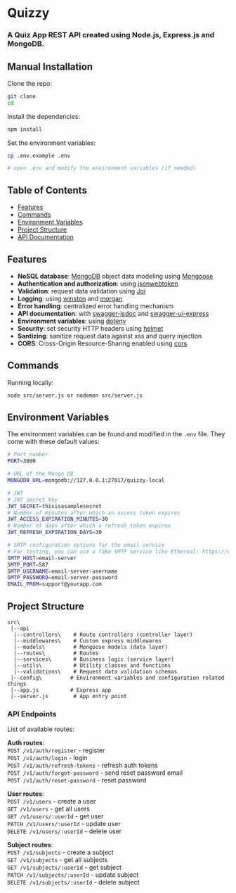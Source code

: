 # Quizzy
### A Quiz App REST API created using Node.js, Express.js and MongoDB.

## Manual Installation

Clone the repo:

```bash
git clone 
cd 
```

Install the dependencies:
```bash
npm install
```

Set the environment variables:
```bash
cp .env.example .env

# open .env and modify the environment variables (if needed)
```

## Table of Contents

- [Features](#features)
- [Commands](#commands)
- [Environment Variables](#environment-variables)
- [Project Structure](#project-structure)
- [API Documentation](#api-documentation)

## Features
- **NoSQL database**: [MongoDB](https://www.mongodb.com) object data modeling using [Mongoose](https://mongoosejs.com)
- **Authentication and authorization**: using [jsonwebtoken](https://github.com/auth0/node-jsonwebtoken#readme)
- **Validation**: request data validation using [Joi](https://github.com/hapijs/joi)
- **Logging**: using [winston](https://github.com/winstonjs/winston) and [morgan](https://github.com/expressjs/morgan)
- **Error handling**: centralized error handling mechanism
- **API documentation**: with [swagger-jsdoc](https://github.com/Surnet/swagger-jsdoc) and [swagger-ui-express](https://github.com/scottie1984/swagger-ui-express)
- **Environment variables**: using [dotenv](https://github.com/motdotla/dotenv)
- **Security**: set security HTTP headers using [helmet](https://helmetjs.github.io)
- **Santizing**: sanitize request data against xss and query injection
- **CORS**: Cross-Origin Resource-Sharing enabled using [cors](https://github.com/expressjs/cors)

## Commands

Running locally:

```bash
node src/server.js or nodemon src/server.js
```

## Environment Variables

The environment variables can be found and modified in the `.env` file. They come with these default values:

```bash
# Port number
PORT=3000

# URL of the Mongo DB
MONGODB_URL=mongodb://127.0.0.1:27017/quizzy-local

# JWT
# JWT secret key
JWT_SECRET=thisisasamplesecret
# Number of minutes after which an access token expires
JWT_ACCESS_EXPIRATION_MINUTES=30
# Number of days after which a refresh token expires
JWT_REFRESH_EXPIRATION_DAYS=30

# SMTP configuration options for the email service
# For testing, you can use a fake SMTP service like Ethereal: https://ethereal.email/create
SMTP_HOST=email-server
SMTP_PORT=587
SMTP_USERNAME=email-server-username
SMTP_PASSWORD=email-server-password
EMAIL_FROM=support@yourapp.com
```

## Project Structure

```
src\
 |--api
  |--controllers\    # Route controllers (controller layer)
  |--middlewares\    # Custom express middlewares
  |--models\         # Mongoose models (data layer)
  |--routes\         # Routes
  |--services\       # Business logic (service layer)
  |--utils\          # Utility classes and functions
  |--validations\    # Request data validation schemas
 |--config\         # Environment variables and configuration related things
 |--app.js          # Express app
 |--server.js        # App entry point
```

### API Endpoints

List of available routes:

**Auth routes**:\
`POST /v1/auth/register` - register\
`POST /v1/auth/login` - login\
`POST /v1/auth/refresh-tokens` - refresh auth tokens\
`POST /v1/auth/forgot-password` - send reset password email\
`POST /v1/auth/reset-password` - reset password

**User routes**:\
`POST /v1/users` - create a user\
`GET /v1/users` - get all users\
`GET /v1/users/:userId` - get user\
`PATCH /v1/users/:userId` - update user\
`DELETE /v1/users/:userId` - delete user

**Subject routes**:\
`POST /v1/subjects` - create a subject\
`GET /v1/subjects` - get all subjects\
`GET /v1/subjects/:userId` - get subject\
`PATCH /v1/subjects/:userId` - update subject\
`DELETE /v1/subjects/:userId` - delete subject